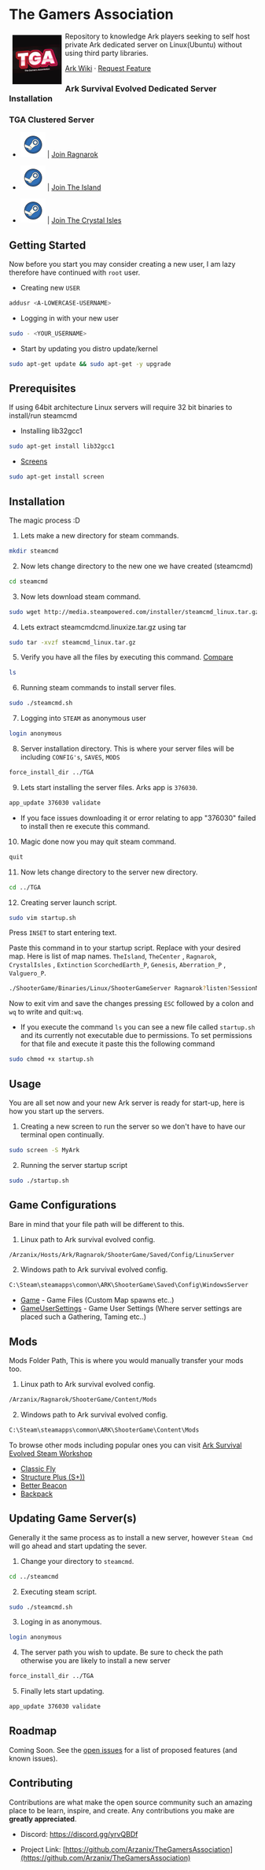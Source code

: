 # The Gamers Association
<img src="Images/tga-discord.jpg" align="left" hspace="7" vspace="6" width="100" height="100" >


Repository to knowledge Ark players seeking to self host private Ark dedicated server on Linux(Ubuntu) without using third party libraries.


<a href="https://ark.gamepedia.com/ARK_Survival_Evolved_Wiki">Ark Wiki</a> · <a href="https://github.com/Arzanix/TheGamersAssociation/issues">Request Feature</a>



<!-- ABOUT THE PROJECT -->
### Ark Survival Evolved Dedicated Server Installation

<!-- TGA OFFICIAL SERVERS -->
### TGA Clustered Server

* <img src="/Images/steam.png" width="50" height="50" /> | [Join Ragnarok](steam://connect/213.239.196.16:27015)

* <img src="/Images/steam.png" width="50" height="50" /> | [Join The Island](steam://connect/213.239.196.16:27017)

* <img src="/Images/steam.png" width="50" height="50" /> | [Join The Crystal Isles](steam://connect/213.239.196.16:27019)
<!-- GETTING STARTED -->
## Getting Started
Now before you start you may consider creating a new user, I am lazy therefore have continued with `root` user.

* Creating new `USER`
```sh
addusr <A-LOWERCASE-USERNAME>
```

* Logging in with your new user
```sh
sudo - <YOUR_USERNAME>
```


* Start by updating you distro update/kernel
```sh
sudo apt-get update && sudo apt-get -y upgrade
```
## Prerequisites
If using 64bit architecture Linux servers will require 32 bit binaries to install/run steamcmd

* Installing lib32gcc1
```sh
sudo apt-get install lib32gcc1
```

* [Screens](https://linuxize.com/post/how-to-use-linux-screen/)
```sh
sudo apt-get install screen
```

## Installation
The magic process :D

1. Lets make a new directory for steam commands.
```sh
mkdir steamcmd
```
2. Now lets change directory to the new one we have created (steamcmd)
```sh
cd steamcmd
```

3. Now lets download steam command.
```sh
sudo wget http://media.steampowered.com/installer/steamcmd_linux.tar.gz
```

4. Lets extract steamcmdcmd.linuxize.tar.gz using tar
```sh
sudo tar -xvzf steamcmd_linux.tar.gz
```
5. Verify you have all the files by executing this command.
[Compare](Images/tga1.png)
```sh
ls
```

6. Running steam commands to install server files.
```sh
sudo ./steamcmd.sh
```

7. Logging into `STEAM` as anonymous user
```sh
login anonymous
```

8. Server installation directory. This is where your server files will be including `CONFIG's`, `SAVES`, `MODS`
```sh
force_install_dir ../TGA
```
9. Lets start installing the server files. Arks app is `376030`.
```sh
app_update 376030 validate
```

* If you face issues downloading it or error relating to app "376030" failed to install then re execute this command.

10. Magic done now you may quit steam command.
```sh
quit
```

11. Now lets change directory to the server new directory.
```sh
cd ../TGA
```

 12. Creating server launch script.

 ```sh
 sudo vim startup.sh
 ```
Press `INSET` to start entering text.

 Paste this command in to your startup script. Replace <Map> with your desired map. Here is list of map names.
  `TheIsland`, `TheCenter` , `Ragnarok`, `CrystalIsles` ,
  `Extinction` `ScorchedEarth_P`, `Genesis`, `Aberration_P` , `Valguero_P`.

 ```sh
 ./ShooterGame/Binaries/Linux/ShooterGameServer Ragnarok?listen?SessionName=GameLab? -server -log
 ```

 Now to exit vim and save the changes pressing `ESC`  followed by a colon and `wq` to write and quit`:wq`.


+ If you execute the command `ls` you can see a new file called `startup.sh` and its currently not executable due to permissions. To set permissions for that file and execute it paste this the following command
```sh
sudo chmod +x startup.sh
```

<!-- USAGE EXAMPLES -->
## Usage

You are all set now and your new Ark server is ready for start-up, here is how you start up the servers.

1. Creating a new screen to run the server so we don't have to have our terminal open continually.
```sh
sudo screen -S MyArk
```

2. Running the server startup script
```sh
sudo ./startup.sh
```


## Game Configurations
Bare in mind that your file path will be different to this.
1. Linux path to Ark survival evolved config.
```sh
/Arzanix/Hosts/Ark/Ragnarok/ShooterGame/Saved/Config/LinuxServer
```

2. Windows path to Ark survival evolved config.
```sh
C:\Steam\steamapps\common\ARK\ShooterGame\Saved\Config\WindowsServer
```

* [Game](Configs/LinuxServer/Game.ini) - Game Files (Custom Map spawns etc..)
* [GameUserSettings](Configs/LinuxServer/GameUserSettings.ini) - Game User Settings  (Where server settings are placed such a Gathering, Taming etc..)


<!-- MODS -->
## Mods

Mods Folder Path, This is where you would manually transfer your mods too.
1. Linux path to Ark survival evolved config.
```sh
/Arzanix/Ragnarok/ShooterGame/Content/Mods
```

2. Windows path to Ark survival evolved config.
```sh
C:\Steam\steamapps\common\ARK\ShooterGame\Content\Mods
```
To browse other mods including popular ones you can visit [Ark Survival Evolved Steam Workshop](https://steamcommunity.com/app/346110/workshop/)

* [Classic Fly](https://steamcommunity.com/sharedfiles/filedetails/?id=895711211)
* [Structure Plus (S+))](https://steamcommunity.com/sharedfiles/filedetails/?id=731604991)
* [Better Beacon](https://steamcommunity.com/sharedfiles/filedetails/?id=506506101)
* [Backpack](https://steamcommunity.com/sharedfiles/filedetails/?id=736236773)


## Updating Game Server(s)
Generally it the same process as to install a new server, however `Steam Cmd` will go ahead
and start updating the sever.

1. Change your directory to `steamcmd`.
```sh
cd ../steamcmd
```

2. Executing steam script.
```sh
sudo ./steamcmd.sh
```

3. Loging in as anonymous.
```sh
login anonymous
```
4. The server path you wish to update. Be sure to check the path otherwise you are likely to install a new server
```sh
force_install_dir ../TGA
```

5. Finally lets start updating.
```sh
app_update 376030 validate
```






<!-- ROADMAP -->
## Roadmap
Coming Soon.
See the [open issues](https://github.com/Arzanix/TheGamersAssociation/issues) for a list of proposed features (and known issues).


<!-- CONTRIBUTING -->
## Contributing

Contributions are what make the open source community such an amazing place to be learn, inspire, and create. Any contributions you make are **greatly appreciated**.

+ Discord: https://discord.gg/yrvQBDf

+ Project Link: [https://github.com/Arzanix/TheGamersAssociation](https://github.com/Arzanix/TheGamersAssociation)
